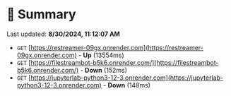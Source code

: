 # 📖 Summary
Last updated: **8/30/2024, 11:12:07 AM**

- `GET` [https://restreamer-09gx.onrender.com](https://restreamer-09gx.onrender.com) - **Up** (13554ms)
- `GET` [https://filestreambot-b5k6.onrender.com/](https://filestreambot-b5k6.onrender.com/) - **Down** (152ms)
- `GET` [https://jupyterlab-python3-12-3.onrender.com](https://jupyterlab-python3-12-3.onrender.com) - **Down** (148ms)
